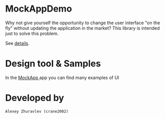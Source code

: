 # MockAppDemo

Why not give yourself the opportunity to change the user interface "on the fly" without updating the application in the market?
This library is intended just to solve this problem.

See <a href="https://medium.com/mock-app/mockapp-add-mockappcore-library-to-your-project-631465ddb64d">details</a>.

# Design tool & Samples

In the <a href="https://play.google.com/store/apps/details?id=com.crane.mockapp"> MockApp </a> app
you can find many examples of UI

# Developed by
    Alexey Zhuravlev (crane2002)